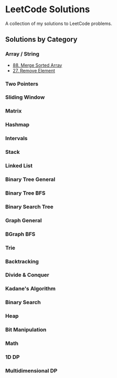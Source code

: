 # LeetCode Solutions

A collection of my solutions to LeetCode problems.

## Solutions by Category

### Array / String
- [88. Merge Sorted Array](./88_Merge_Sorted_Array.py)
- [27. Remove Element](./27_Remove_Element.py)


### Two Pointers


### Sliding Window


### Matrix


### Hashmap


### Intervals


### Stack


### Linked List


### Binary Tree General


### Binary Tree BFS


### Binary Search Tree


### Graph General


### BGraph BFS


### Trie


### Backtracking


### Divide & Conquer


### Kadane's Algorithm


### Binary Search


### Heap


### Bit Manipulation


### Math


### 1D DP


### Multidimensional DP